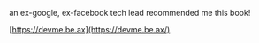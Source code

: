 an ex-google, ex-facebook tech lead recommended me this book!

[https://devme.be.ax](https://devme.be.ax/)
